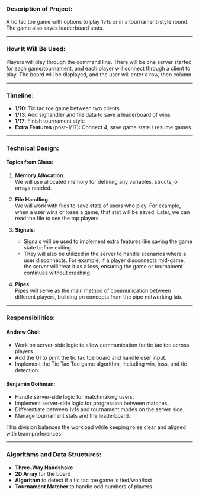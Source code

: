 ### Description of Project:
A tic tac toe game with options to play 1v1s or in a tournament-style round. The game also saves leaderboard stats.

---

### How It Will Be Used:
Players will play through the command line. There will be one server started for each game/tournament, and each player will connect through a client to play. The board will be displayed, and the user will enter a row, then column.

---

### Timeline:
- **1/10**: Tic tac toe game between two clients  
- **1/13**: Add sighandler and file data to save a leaderboard of wins  
- **1/17**: Finish tournament style  
- **Extra Features** (post-1/17): Connect 4, save game state / resume games  

---

### Technical Design:
#### Topics from Class:
1. **Memory Allocation**:  
   We will use allocated memory for defining any variables, structs, or arrays needed.  
   
2. **File Handling**:  
   We will work with files to save stats of users who play. For example, when a user wins or loses a game, that stat will be saved. Later, we can read the file to see the top players.  
   
3. **Signals**:  
   - Signals will be used to implement extra features like saving the game state before exiting.  
   - They will also be utilized in the server to handle scenarios where a user disconnects. For example, if a player disconnects mid-game, the server will treat it as a loss, ensuring the game or tournament continues without crashing.  

4. **Pipes**:  
   Pipes will serve as the main method of communication between different players, building on concepts from the pipe networking lab.  

---

### Responsibilities:

#### **Andrew Choi**:
- Work on server-side logic to allow communication for tic tac toe across players.  
- Add the UI to print the tic tac toe board and handle user input.  
- Implement the Tic Tac Toe game algorithm, including win, loss, and tie detection.  

#### **Benjamin Goihman**:
- Handle server-side logic for matchmaking users.  
- Implement server-side logic for progression between matches.  
- Differentiate between 1v1s and tournament modes on the server side.  
- Manage tournament stats and the leaderboard.  

This division balances the workload while keeping roles clear and aligned with team preferences.

---

### Algorithms and Data Structures:
- **Three-Way Handshake**  
- **2D Array** for the board  
- **Algorithm** to detect if a tic tac toe game is tied/won/lost  
- **Tournament Matcher** to handle odd numbers of players  

